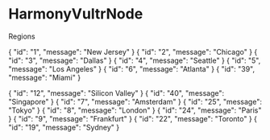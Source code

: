 # HarmonyVultrNode


Regions 


{
  "id": "1",
  "message": "New Jersey"
}
{
  "id": "2",
  "message": "Chicago"
}
{
  "id": "3",
  "message": "Dallas"
}
{
  "id": "4",
  "message": "Seattle"
}
{
  "id": "5",
  "message": "Los Angeles"
}
{
  "id": "6",
  "message": "Atlanta"
}
{
  "id": "39",
  "message": "Miami"
}


{
  "id": "12",
  "message": "Silicon Valley"
}
{
  "id": "40",
  "message": "Singapore"
}
{
  "id": "7",
  "message": "Amsterdam"
}
{
  "id": "25",
  "message": "Tokyo"
}
{
  "id": "8",
  "message": "London"
}
{
  "id": "24",
  "message": "Paris"
}
{
  "id": "9",
  "message": "Frankfurt"
}
{
  "id": "22",
  "message": "Toronto"
}
{
  "id": "19",
  "message": "Sydney"
}